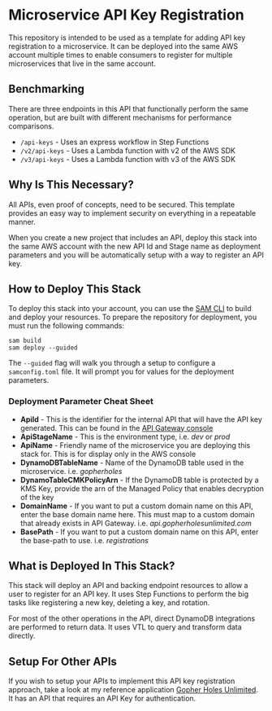 # Microservice API Key Registration

This repository is intended to be used as a template for adding API key registration to a microservice. It can be deployed into the same AWS account multiple times to enable consumers to register for multiple microservices that live in the same account.

## Benchmarking

There are three endpoints in this API that functionally perform the same operation, but are built with different mechanisms for performance comparisons.

* `/api-keys` - Uses an express workflow in Step Functions
* `/v2/api-keys` - Uses a Lambda function with v2 of the AWS SDK
* `/v3/api-keys` - Uses a Lambda function with v3 of the AWS SDK

## Why Is This Necessary?

All APIs, even proof of concepts, need to be secured. This template provides an easy way to implement security on everything in a repeatable manner. 

When you create a new project that includes an API, deploy this stack into the same AWS account with the new API Id and Stage name as deployment parameters and you will be automatically setup with a way to register an API key.

## How to Deploy This Stack

To deploy this stack into your account, you can use the [SAM CLI](https://docs.aws.amazon.com/serverless-application-model/latest/developerguide/serverless-sam-cli-install.html) to build and deploy your resources. To prepare the repository for deployment, you must run the following commands:

```
sam build
sam deploy --guided
```

The `--guided` flag will walk you through a setup to configure a `samconfig.toml` file. It will prompt you for values for the deployment parameters.

### Deployment Parameter Cheat Sheet

* **ApiId** - This is the identifier for the internal API that will have the API key generated. This can be found in the [API Gateway console](https://console.aws.amazon.com/apigateway)
* **ApiStageName** - This is the environment type, i.e. *dev* or *prod*
* **ApiName** - Friendly name of the microservice you are deploying this stack for. This is for display only in the AWS console
* **DynamoDBTableName** - Name of the DynamoDB table used in the microservice. i.e. *gopherholes*
* **DynamoTableCMKPolicyArn** - If the DynamoDB table is protected by a KMS Key, provide the arn of the Managed Policy that enables decryption of the key
* **DomainName** - If you want to put a custom domain name on this API, enter the base domain name here. This must map to a custom domain that already exists in API Gateway. i.e. *api.gopherholesunlimited.com*
* **BasePath** - If you want to put a custom domain name on this API, enter the base-path to use. i.e. *registrations*

## What is Deployed In This Stack?

This stack will deploy an API and backing endpoint resources to allow a user to register for an API key. It uses Step Functions to perform the big tasks like registering a new key, deleting a key, and rotation. 

For most of the other operations in the API, direct DynamoDB integrations are performed to return data. It uses VTL to query and transform data directly.

## Setup For Other APIs

If you wish to setup your APIs to implement this API key registration approach, take a look at my reference application [Gopher Holes Unlimited](https://github.com/allenheltondev/gopher-holes-unlimited). It has an API that requires an API Key for authentication.